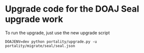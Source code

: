 # Upgrade code for the DOAJ Seal upgrade work

To run the upgrade, just use the new upgrade script

    DOAJENV=dev python portality/upgrade.py -u portality/migrate/seal/seal.json
